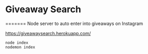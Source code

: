 # Giveaway Search

=======
Node server to auto enter into giveaways on Instagram

https://giveawaysearch.herokuapp.com/

```
node index
nodemon index
```
